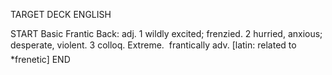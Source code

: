 TARGET DECK
ENGLISH

START
Basic
Frantic
Back: adj. 1 wildly excited; frenzied. 2 hurried, anxious; desperate, violent. 3 colloq. Extreme.  frantically adv. [latin: related to *frenetic]
END
